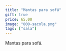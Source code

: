 ```yaml
---
title: "Mantas para sofá"
gift: true
price: 65,00
image: "000-sacola.png"
tags: ["sala"]
---
```


Mantas para sofá.
